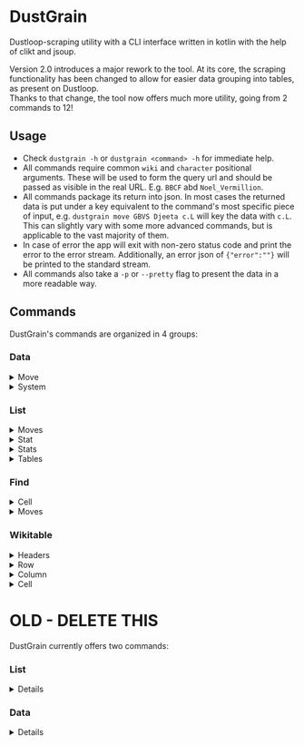 # DustGrain
Dustloop-scraping utility with a CLI interface written in kotlin with the help of clikt and jsoup.

Version 2.0 introduces a major rework to the tool. 
At its core, the scraping functionality has been changed to allow for easier data grouping into tables, as present on Dustloop.\
Thanks to that change, the tool now offers much more utility, going from 2 commands to 12!

## Usage
- Check `dustgrain -h` or `dustgrain <command> -h` for immediate help.
- All commands require common `wiki` and `character` positional arguments. These will be used to form the query url and should be passed as visible in the real URL. E.g. `BBCF` abd `Noel_Vermillion`.
- All commands package its return into json. In most cases the returned data is put under a
  key equivalent to the command's most specific piece of input, e.g. `dustgrain move GBVS Djeeta c.L` will key the data with `c.L`.
  This can slightly vary with some more advanced commands, but is applicable to the vast majority of them. 
- In case of error the app will exit with non-zero status code and print the error to the error stream.
  Additionally, an error json of `{"error":""}` will be printed to the standard stream.
- All commands also take a `-p` or `--pretty` flag to present the data in a more readable way. 


## Commands

DustGrain's commands are organized in 4 groups:

### Data
<details><summary>Move</summary>

</details>

<details><summary>System</summary>

</details>

### List
<details><summary>Moves</summary>

</details>

<details><summary>Stat</summary>

</details>

<details><summary>Stats</summary>

</details>

<details><summary>Tables</summary>

</details>

### Find
<details><summary>Cell</summary>

</details>

<details><summary>Moves</summary>

</details>

### Wikitable
<details><summary>Headers</summary>

</details>

<details><summary>Row</summary>

</details>

<details><summary>Column</summary>

</details>

<details><summary>Cell</summary>

</details>




# OLD - DELETE THIS
DustGrain currently offers two commands:
### List
<details>
Polls the frame data website of the specified character and returns a list of all moves,
    as listed under the "input" rubric. 

**Will terminate with an exception if the URL formed with parsed parameters is unreachable/incorrect.**

This functionality can also be accessed via `Model.listMoves`.
#### Arguments
- pos 0: wiki - dustloop's sub-wiki url module, can be either the full name, enclosed in quotes, or the short version
- pos 1: character - the character's full name, as seen in the url
- flag: pretty
  - on -> prints human-readable version
  - off -> returns a jsonified list, under a `moves` key

#### Return
- List of all moves, as listed under the "input" rubric.

#### Example
Usage:
```shell
.\dustgrain list GBVSR Djeeta
```
Return:
```json
{"moves":["c.L","c.M","c.H","c.XX","c.XXX","c.XX6M","c.XX6H","f.L","f.M","f.H","2L","2M","2H","2U","66L","66M","66H","j.L","j.M","j.H","j.U","5U lv0","5U lv1","5U lv2","5U Lv3","5U Lv4","5[U] ~ X","236L","236M","236H","236[L]","236[M]","236[H]","214L","214L~214L","214M","214M~214M","214H","214H~214H","214H~214H~214H","623L","623M","623H","236U","623U","214U","236236H","236236U","Ground Throw","Air Throw","Raging Strike","Raging Chain","Brave Counter"]}
```
</details>

### Data
<details>
Polls the frame data website of the specified character and returns a map of the moves properties. 
The map keys are column headers, values are taken from the matching table row. <br>
It is currently impossible to access any extra data, like Gatling Tables or System Data with this utility.

**Will terminate with an exception if the URL formed with parsed parameters is unreachable/incorrect.**

This functionality can also be accessed via `Model.getData`.

#### Arguments
- pos 0: wiki - dustloop's sub-wiki url module, can be either the full name, enclosed in quotes, or the short version
- pos 1: character - the character's full name, as seen in the url
- pos 2: move - the move's input as seen under the "input" rubric.
- flag: pretty
  - on -> prints human-readable version
  - off -> prints a jsonified map, under the `data` key.

#### Return
- Map of the moves properties, keyed with their rubric headers.

#### Example
Usage:
```shell 
.\dustgrain data BBTag Noel_Vermillion "Drive Finisher"
```
```shell
.\dustgrain data -p GGACR May 4123641236H
```
Return:
```json
{"data":{"input":"Drive Finisher","name":"Type II: Bloom Trigger","damage":"1000, 1700","guard":"All","startup":"11","active":"2(7)4","recovery":"33","onBlock":"-16","attribute":"B, BP","invuln":"","p1":"100","p2":"90","cancel":"P","level":"5","blockstun":"20","groundHit":"Crumple, Launch","airHit":"21, 50 + WBounce 50","groundCH":"Crumple, Launch","airCH":"37, 66 + WBounce 50","blockstop":"16, 0","hitstop":"+0","CHstop":"+8"}}
```
```text
input = 4123641236H
name = May and the Jolly Crew
guard = 70 pixels
level =
cancel =
tension =
startup = 7+9
active = 2
recovery = 6
onBlock =
damage = Fatal
gbp =
gbm =
prorate =
invuln = 1~18F All
blockstun =
groundHit =
airHit =
hitstop =
```
</details>